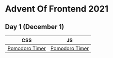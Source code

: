 # Advent Of Frontend 2021

## Day 1 (December 1)
|             CSS            |             JS             |
| :------------------------: | :------------------------: |
| [Pomodoro Timer](css/day1) | [Pomodoro Timer](css/day1) |